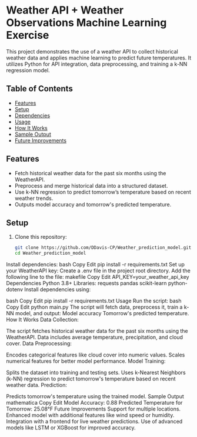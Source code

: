 # Weather API + Weather Observations Machine Learning Exercise

This project demonstrates the use of a weather API to collect historical weather data and applies machine learning to predict future temperatures. It utilizes Python for API integration, data preprocessing, and training a k-NN regression model.

## Table of Contents
- [Features](#features)
- [Setup](#setup)
- [Dependencies](#dependencies)
- [Usage](#usage)
- [How It Works](#how-it-works)
- [Sample Output](#sample-output)
- [Future Improvements](#future-improvements)

## Features
- Fetch historical weather data for the past six months using the WeatherAPI.
- Preprocess and merge historical data into a structured dataset.
- Use k-NN regression to predict tomorrow’s temperature based on recent weather trends.
- Outputs model accuracy and tomorrow's predicted temperature.

## Setup
1. Clone this repository:
   ```bash
   git clone https://github.com/DDavis-CP/Weather_prediction_model.git
   cd Weather_prediction_model
Install dependencies:
bash
Copy
Edit
pip install -r requirements.txt
Set up your WeatherAPI key:
Create a .env file in the project root directory.
Add the following line to the file:
makefile
Copy
Edit
API_KEY=your_weather_api_key
Dependencies
Python 3.8+
Libraries:
requests
pandas
scikit-learn
python-dotenv
Install dependencies using:

bash
Copy
Edit
pip install -r requirements.txt
Usage
Run the script:
bash
Copy
Edit
python main.py
The script will fetch data, preprocess it, train a k-NN model, and output:
Model accuracy
Tomorrow's predicted temperature.
How It Works
Data Collection:

The script fetches historical weather data for the past six months using the WeatherAPI.
Data includes average temperature, precipitation, and cloud cover.
Data Preprocessing:

Encodes categorical features like cloud cover into numeric values.
Scales numerical features for better model performance.
Model Training:

Splits the dataset into training and testing sets.
Uses k-Nearest Neighbors (k-NN) regression to predict tomorrow's temperature based on recent weather data.
Prediction:

Predicts tomorrow's temperature using the trained model.
Sample Output
mathematica
Copy
Edit
Model Accuracy: 0.88
Predicted Temperature for Tomorrow: 25.08°F
Future Improvements
Support for multiple locations.
Enhanced model with additional features like wind speed or humidity.
Integration with a frontend for live weather predictions.
Use of advanced models like LSTM or XGBoost for improved accuracy.
